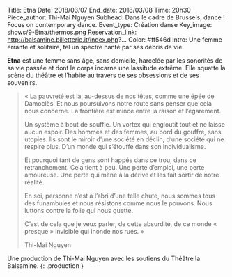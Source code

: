 Title: Etna
Date: 2018/03/07
End_date: 2018/03/08
Time: 20h30
Piece_author: Thi-Mai Nguyen
Subhead: Dans le cadre de Brussels, dance ! Focus on contemporary dance.
Event_type: Création danse
Key_image: shows/9-Etna/thermos.png
Reservation_link: http://balsamine.billetterie.it/index.php?...
Color: #ff546d
Intro: Une femme errante et solitaire, tel un spectre hanté par ses débris de vie.


**Etna** est une femme sans âge, sans domicile, harcelée par les sonorités de sa vie passée et dont le corps incarne une lassitude extrême. Elle squatte la scène du théâtre et l’habite au travers de ses obsessions et de ses souvenirs.

> « La pauvreté est là, au-dessus de nos têtes, comme une épée de Damoclès. Et nous poursuivons notre route sans penser que cela nous concerne. La frontière est mince entre la raison et l’égarement.
>
> Un système à bout de souffle. Un vortex qui engloutit tout et ne laisse aucun espoir. Des hommes et des femmes, au bord du gouffre, sans utopies. Ils sont le miroir d’une société en déclin, d’une société qui ne respire plus. D’un monde qui s’étouffe dans son individualisme.
>
> Et pourquoi tant de gens sont happés dans ce trou, dans ce retranchement. Cela tient à peu. Une perte d’emploi, une perte amoureuse. Une perte qui mène à la dérive et les fait sortir de notre réalité.
>
> En soi, personne n’est à l’abri d’une telle chute, nous sommes tous des funambules et nous résistons comme nous le pouvons. Nous luttons contre la folie qui nous guette.
>
> C’est de cela que je veux parler, de cette absurdité, de ce monde « presque » invisible qui inonde nos rues. »
>
> <footer>Thi-Mai Nguyen</footer>

Une production de Thi-Mai Nguyen avec les soutiens du Théâtre la Balsamine.
{: .production }
